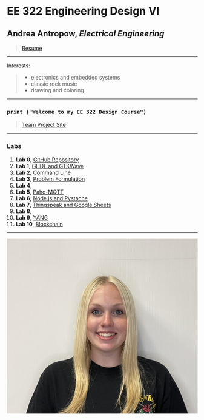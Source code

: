 # EE 322 Engineering Design VI
## Andrea Antropow, *Electrical Engineering*
> [Resume](https://github.com/aantrop1/EE-322-Engineering-Design-VI/blob/main/Andrea%20Antropow%20Resume%201-24-2024.pdf)
---
Interests:
> - electronics and embedded systems
> - classic rock music
> - drawing and coloring
---
### `print ("Welcome to my EE 322 Design Course")`
> [Team Project Site](https://sites.google.com/stevens.edu/cpe322-group/home)
---
### Labs
1. **Lab 0**, [GitHub Repository](https://github.com/aantrop1/EE-322-Engineering-Design-VI/blob/main/README.md)
2. **Lab 1**, [GHDL and GTKWave](https://github.com/aantrop1/EE-322-Engineering-Design-VI/blob/main/Lab%201/README.md)
3. **Lab 2**, [Command Line](https://github.com/aantrop1/EE-322-Engineering-Design-VI/tree/main/Lab%202/README.md) 
4. **Lab 3**, [Problem Formulation](https://github.com/aantrop1/EE-322-Engineering-Design-VI/tree/main/Lab%203/README.md)
5. **Lab 4**, 
6. **Lab 5**, [Paho-MQTT](https://github.com/aantrop1/EE-322-Engineering-Design-VI/blob/main/Lab%205/README.md)
7. **Lab 6**, [Node.js and Pystache](https://github.com/aantrop1/EE-322-Engineering-Design-VI/blob/main/Lab%206/README.md)
8. **Lab 7**, [Thingspeak and Google Sheets](https://github.com/aantrop1/EE-322-Engineering-Design-VI/blob/main/Lab%207/README.md)
9. **Lab 8**, 
10. **Lab 9**, [YANG](https://github.com/aantrop1/EE-322-Engineering-Design-VI/blob/main/Lab%209/README.md)
11. **Lab 10**, [Blockchain](https://github.com/aantrop1/EE-322-Engineering-Design-VI/blob/main/Lab%2010/README.md)

---
![](andreapicture.jpg)
